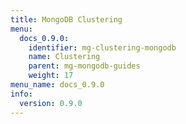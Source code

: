 ```yaml
---
title: MongoDB Clustering
menu:
  docs_0.9.0:
    identifier: mg-clustering-mongodb
    name: Clustering
    parent: mg-mongodb-guides
    weight: 17
menu_name: docs_0.9.0
info:
  version: 0.9.0
---
```


